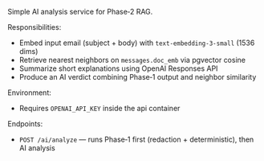 Simple AI analysis service for Phase‑2 RAG.

Responsibilities:
- Embed input email (subject + body) with `text-embedding-3-small` (1536 dims)
- Retrieve nearest neighbors on `messages.doc_emb` via pgvector cosine
- Summarize short explanations using OpenAI Responses API
- Produce an AI verdict combining Phase‑1 output and neighbor similarity

Environment:
- Requires `OPENAI_API_KEY` inside the api container

Endpoints:
- `POST /ai/analyze` — runs Phase‑1 first (redaction + deterministic), then AI analysis


